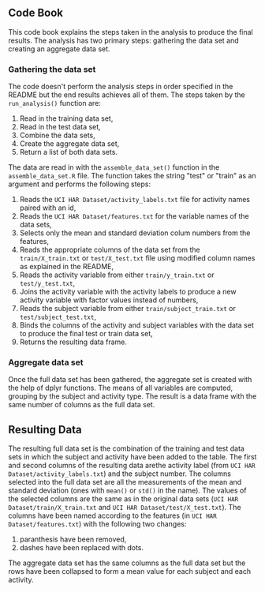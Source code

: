 ## Code Book

This code book explains the steps taken in the analysis to produce the final results. The analysis has two primary steps: gathering the data set and creating an aggregate data set.

### Gathering the data set

The code doesn't perform the analysis steps in order specified in the README but the end results achieves all of them. The steps taken by the `run_analysis()` function are:

1. Read in the training data set,
2. Read in the test data set,
3. Combine the data sets,
4. Create the aggregate data set,
5. Return a list of both data sets.

The data are read in with the `assemble_data_set()` function in the `assemble_data_set.R` file. The function takes the string "test" or "train" as an argument and performs the following steps:

1. Reads the `UCI HAR Dataset/activity_labels.txt` file for activity names paired with an id,
2. Reads the `UCI HAR Dataset/features.txt` for the variable names of the data sets,
3. Selects only the mean and standard deviation colum numbers from the features,
4. Reads the appropriate columns of the data set from the `train/X_train.txt` or `test/X_test.txt` file using modified column names as explained in the README,
5. Reads the activity variable from either `train/y_train.txt` or `test/y_test.txt`,
6. Joins the activity variable with the activity labels to produce a new activity variable with factor values instead of numbers,
7. Reads the subject variable from either `train/subject_train.txt` or `test/subject_test.txt`,
8. Binds the columns of the activity and subject variables with the data set to produce the final test or train data set,
9. Returns the resulting data frame.

### Aggregate data set

Once the full data set has been gathered, the aggregate set is created with the help of dplyr functions. The means of all variables are computed, grouping by the subject and activity type. The result is a data frame with the same number of columns as the full data set.

## Resulting Data

The resulting full data set is the combination of the training and test data sets in which the subject and activity have been added to the table. The first and second columns of the resulting data arethe activity label (from `UCI HAR Dataset/activity_labels.txt`) and the subject number. The columns selected into the full data set are all the measurements of the mean and standard deviation (ones with `mean()` or `std()` in the name).  The values of the selected columns are the same as in the original data sets (`UCI HAR Dataset/train/X_train.txt` and `UCI HAR Dataset/test/X_test.txt`). The columns have been named according to the features (in `UCI HAR Dataset/features.txt`) with the following two changes:

1. paranthesis have been removed,
2. dashes have been replaced with dots.

The aggregate data set has the same columns as the full data set but the rows have been collapsed to form a mean value for each subject and each activity.

